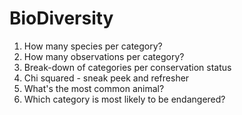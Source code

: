 # BioDiversity
1. How many species per category?
2. How many observations per category?
3. Break-down of categories per conservation status
4. Chi squared - sneak peek and refresher
5. What's the most common animal?
6. Which category is most likely to be endangered?